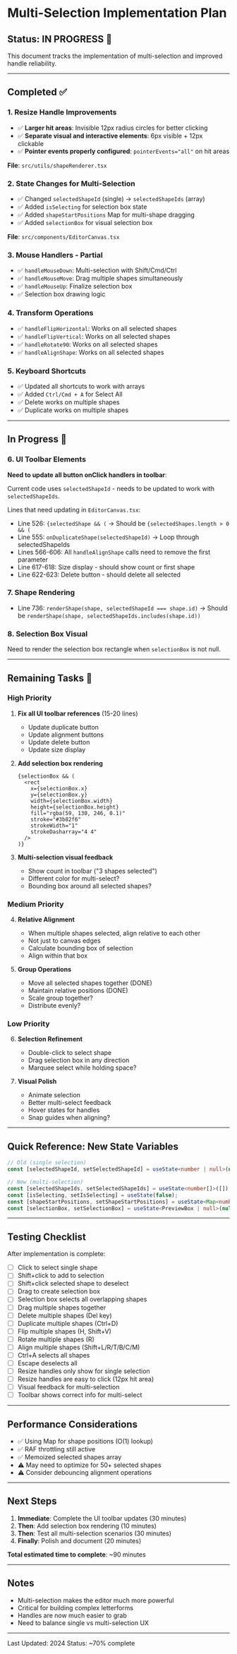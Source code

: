 # Multi-Selection Implementation Plan

## Status: IN PROGRESS 🚧

This document tracks the implementation of multi-selection and improved handle reliability.

---

## Completed ✅

### 1. Resize Handle Improvements
- ✅ **Larger hit areas**: Invisible 12px radius circles for better clicking
- ✅ **Separate visual and interactive elements**: 6px visible + 12px clickable
- ✅ **Pointer events properly configured**: `pointerEvents="all"` on hit areas

**File**: `src/utils/shapeRenderer.tsx`

### 2. State Changes for Multi-Selection
- ✅ Changed `selectedShapeId` (single) → `selectedShapeIds` (array)
- ✅ Added `isSelecting` for selection box state
- ✅ Added `shapeStartPositions` Map for multi-shape dragging
- ✅ Added `selectionBox` for visual selection box

**File**: `src/components/EditorCanvas.tsx`

### 3. Mouse Handlers - Partial
- ✅ `handleMouseDown`: Multi-selection with Shift/Cmd/Ctrl
- ✅ `handleMouseMove`: Drag multiple shapes simultaneously
- ✅ `handleMouseUp`: Finalize selection box
- ✅ Selection box drawing logic

### 4. Transform Operations
- ✅ `handleFlipHorizontal`: Works on all selected shapes
- ✅ `handleFlipVertical`: Works on all selected shapes
- ✅ `handleRotate90`: Works on all selected shapes
- ✅ `handleAlignShape`: Works on all selected shapes

### 5. Keyboard Shortcuts
- ✅ Updated all shortcuts to work with arrays
- ✅ Added `Ctrl/Cmd + A` for Select All
- ✅ Delete works on multiple shapes
- ✅ Duplicate works on multiple shapes

---

## In Progress 🔨

### 6. UI Toolbar Elements

**Need to update all button onClick handlers in toolbar**:

Current code uses `selectedShapeId` - needs to be updated to work with `selectedShapeIds`.

Lines that need updating in `EditorCanvas.tsx`:
- Line 526: `{selectedShape && (` → Should be `{selectedShapes.length > 0 && (`
- Line 555: `onDuplicateShape(selectedShapeId)` → Loop through selectedShapeIds
- Lines 566-606: All `handleAlignShape` calls need to remove the first parameter
- Line 617-618: Size display - should show count or first shape
- Line 622-623: Delete button - should delete all selected

### 7. Shape Rendering
- Line 736: `renderShape(shape, selectedShapeId === shape.id)` 
  → Should be `renderShape(shape, selectedShapeIds.includes(shape.id))`

### 8. Selection Box Visual
Need to render the selection box rectangle when `selectionBox` is not null.

---

## Remaining Tasks 🎯

### High Priority

1. **Fix all UI toolbar references** (15-20 lines)
   - Update duplicate button
   - Update alignment buttons
   - Update delete button
   - Update size display
   
2. **Add selection box rendering**
   ```tsx
   {selectionBox && (
     <rect
       x={selectionBox.x}
       y={selectionBox.y}
       width={selectionBox.width}
       height={selectionBox.height}
       fill="rgba(59, 130, 246, 0.1)"
       stroke="#3b82f6"
       strokeWidth="1"
       strokeDasharray="4 4"
     />
   )}
   ```

3. **Multi-selection visual feedback**
   - Show count in toolbar ("3 shapes selected")
   - Different color for multi-select?
   - Bounding box around all selected shapes?

### Medium Priority

4. **Relative Alignment**
   - When multiple shapes selected, align relative to each other
   - Not just to canvas edges
   - Calculate bounding box of selection
   - Align within that box

5. **Group Operations**
   - Move all selected shapes together (DONE)
   - Maintain relative positions (DONE)
   - Scale group together?
   - Distribute evenly?

### Low Priority

6. **Selection Refinement**
   - Double-click to select shape
   - Drag selection box in any direction
   - Marquee select while holding space?

7. **Visual Polish**
   - Animate selection
   - Better multi-select feedback
   - Hover states for handles
   - Snap guides when aligning?

---

## Quick Reference: New State Variables

```typescript
// Old (single selection)
const [selectedShapeId, setSelectedShapeId] = useState<number | null>(null);

// New (multi-selection)
const [selectedShapeIds, setSelectedShapeIds] = useState<number[]>([]);
const [isSelecting, setIsSelecting] = useState(false);
const [shapeStartPositions, setShapeStartPositions] = useState<Map<number, SVGPoint>>(new Map());
const [selectionBox, setSelectionBox] = useState<PreviewBox | null>(null);
```

---

## Testing Checklist

After implementation is complete:

- [ ] Click to select single shape
- [ ] Shift+click to add to selection
- [ ] Shift+click selected shape to deselect
- [ ] Drag to create selection box
- [ ] Selection box selects all overlapping shapes
- [ ] Drag multiple shapes together
- [ ] Delete multiple shapes (Del key)
- [ ] Duplicate multiple shapes (Ctrl+D)
- [ ] Flip multiple shapes (H, Shift+V)
- [ ] Rotate multiple shapes (R)
- [ ] Align multiple shapes (Shift+L/R/T/B/C/M)
- [ ] Ctrl+A selects all shapes
- [ ] Escape deselects all
- [ ] Resize handles only show for single selection
- [ ] Resize handles are easy to click (12px hit area)
- [ ] Visual feedback for multi-selection
- [ ] Toolbar shows correct info for multi-select

---

## Performance Considerations

- ✅ Using Map for shape positions (O(1) lookup)
- ✅ RAF throttling still active
- ✅ Memoized selected shapes array
- ⚠️ May need to optimize for 50+ selected shapes
- ⚠️ Consider debouncing alignment operations

---

## Next Steps

1. **Immediate**: Complete the UI toolbar updates (30 minutes)
2. **Then**: Add selection box rendering (10 minutes)
3. **Then**: Test all multi-selection scenarios (30 minutes)
4. **Finally**: Polish and document (20 minutes)

**Total estimated time to complete**: ~90 minutes

---

## Notes

- Multi-selection makes the editor much more powerful
- Critical for building complex letterforms
- Handles are now much easier to grab
- Need to balance single vs multi-selection UX

---

Last Updated: 2024
Status: ~70% complete

